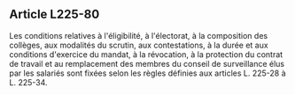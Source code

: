 Article L225-80
----
Les conditions relatives à l'éligibilité, à l'électorat, à la composition des
collèges, aux modalités du scrutin, aux contestations, à la durée et aux
conditions d'exercice du mandat, à la révocation, à la protection du contrat de
travail et au remplacement des membres du conseil de surveillance élus par les
salariés sont fixées selon les règles définies aux articles L. 225-28 à L.
225-34.
